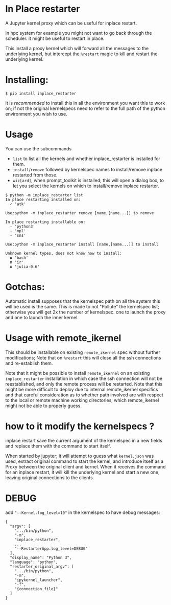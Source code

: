 # In Place restarter

A Jupyter kernel proxy which can be useful for inplace restart.

In hpc system for example you might not want to go back through the scheduler. 
it might be useful to restart in place. 

This install a proxy kernel which will forward all the messages to the
underlying kernel, but intercept the `%restart` magic to kill and restart the
underlying kernel.

# Installing:


```
$ pip install inplace_restarter
```

It is _recommended_ to install this in all the environment you want this to work
on; if not the original kernelspecs need to refer to the full path of the python
environment you wish to use.

# Usage

You can use the subcommands 

 - `list` to list all the kernels and whether inplace_restarter is installed for
   them.
 - `install`/`remove` followed by kernelspec names to install/remove inplace
   restarted from those.
 - `wiz[ard]`, when prompt_toolkit is installed; this will open a dialog box, to
   let you select the kernels on which to install/remove inplace restarter.

```
$ python -m inplace_restarter list
In place restarting installed on:
  ✓ 'atk'

Use:python -m inplace_restarter remove [name,[name...]] to remove

In place restarting installable on:
  - 'python3'
  - 'mpl'
  - 'sns'

Use:python -m inplace_restarter install [name,[name...]] to install

Unknown kernel types, does not know how to install:
  ✘ 'bash'
  ✘ 'ir'
  ✘ 'julia-0.6'
```

# Gotchas:

Automatic install supposes that the kernelspec path on all the system this will be used is the same. 
This is made to not "Pollute" the kernelspec list; otherwise you will get 2x the number of kernelspec. 
one to launch the proxy and one to launch the inner kernel.

# Usage with remote_ikernel

This should be installable on existing `remote_ikernel` spec without further
modifications; Note that on `%restart` this will close all the ssh connections
and re-establish them.

Note that it might be possible to install `remote_ikernel` on an existing
`inplace_restarter` installation in which case the ssh connection will not be
reestablished, and only the remote process will be restarted. Note that this
might be more difficult to deploy due to internal remote_ikernel specifics and
that careful consideration as to whether path involved are with respect to the
local or remote machine working directories, which remote_ikernel might not be
able to properly guess. 

# how to it modify the kernelspecs ?

inplace restart save the current argument of the kernelspec in a new fields and
replace them with the command to start itself.

When started by jupyter; it will attempt to guess what `kernel.json` was used,
extract original command to start the kernel, and introduce itself as a Proxy
between the original client and kernel. When it receives the command for an
inplace restart, it will kill the underlying kernel and start a new one, leaving
original connections to the clients. 

# DEBUG

add `"--Kernel.log_level=10"` in the kernelspec to have debug messages:


```
{
  "argv": [
    ".../bin/python",
    "-m",
    "inplace_restarter",
    ...
    "--RestarterApp.log_level=DEBUG"
  ],
  "display_name": "Python 3",
  "language": "python",
  "restarter_original_argv": [
    ".../bin/python",
    "-m",
    "ipykernel_launcher",
    "-f",
    "{connection_file}"
  ]
}
````
















